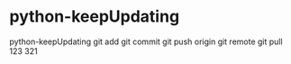 # python-keepUpdating
python-keepUpdating
git add 
git commit
git push origin
git remote
git pull
123
321
